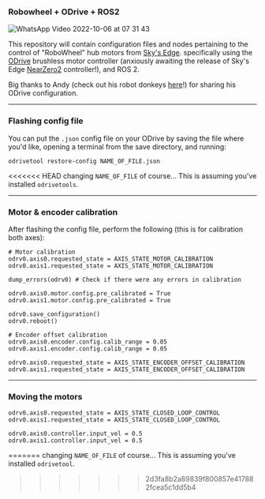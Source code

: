 ### Robowheel + ODrive + ROS2

![WhatsApp Video 2022-10-06 at 07 31 43](https://user-images.githubusercontent.com/63222803/194214835-836d72d2-6441-4f5e-8502-0a29d9c77815.gif)

This repository will contain configuration files and nodes pertaining to the control of "RoboWheel" hub motors from [Sky's Edge](https://skysedge.com/robotics/robowheel170/index.html). specifically using the [ODrive](https://odriverobotics.com/shop/odrive-v36) brushless motor controller (anxiously awaiting the release of Sky's Edge [NearZero2](https://skysedge.com/robotics/nz2/index.html) controller!), and ROS 2.

Big thanks to Andy (check out his robot donkeys [here](https://hackaday.io/project/187319-robot-donkeys)!) for sharing his ODrive configuration.

---

### Flashing config file

You can put the `.json` config file on your ODrive by saving the file where you'd like, opening a terminal from the save directory, and running:

`odrivetool restore-config NAME_OF_FILE.json`

<<<<<<< HEAD
changing `NAME_OF_FILE` of course... This is assuming you've installed `odrivetools`.

---

### Motor & encoder calibration

After flashing the config file, perform the following (this is for calibration both axes):

```
# Motor calibration
odrv0.axis0.requested_state = AXIS_STATE_MOTOR_CALIBRATION
odrv0.axis1.requested_state = AXIS_STATE_MOTOR_CALIBRATION

dump_errors(odrv0) # Check if there were any errors in calibration

odrv0.axis0.motor.config.pre_calibrated = True
odrv0.axis1.motor.config.pre_calibrated = True

odrv0.save_configuration()
odrv0.reboot()

# Encoder offset calibration
odrv0.axis0.encoder.config.calib_range = 0.05
odrv0.axis1.encoder.config.calib_range = 0.05

odrv0.axis0.requested_state = AXIS_STATE_ENCODER_OFFSET_CALIBRATION
odrv0.axis1.requested_state = AXIS_STATE_ENCODER_OFFSET_CALIBRATION
```

---

### Moving the motors

```
odrv0.axis0.requested_state = AXIS_STATE_CLOSED_LOOP_CONTROL
odrv0.axis1.requested_state = AXIS_STATE_CLOSED_LOOP_CONTROL

odrv0.axis0.controller.input_vel = 0.5
odrv0.axis1.controller.input_vel = 0.5
```

=======
changing `NAME_OF_FILE` of course... This is assuming you've installed `odrivetool`.
>>>>>>> 2d3fa8b2a89839f800857e417882fcea5c1dd5b4
